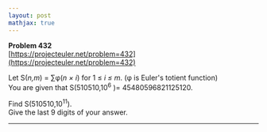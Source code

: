 ```yaml
---
layout: post
mathjax: true
---
```

**Problem 432**  
[https://projecteuler.net/problem=432](https://projecteuler.net/problem=432)

<p>
Let S(<var>n,m</var>) = ∑φ(<var>n × i</var>) for 1 ≤ <var>i ≤ m</var>. (φ is Euler's totient function)<br />
You are given that S(510510,10<sup>6</sup> )= 45480596821125120. 
</p>
<p>
Find S(510510,10<sup>11</sup>).<br />
Give the last 9 digits of your answer.
</p>

---

